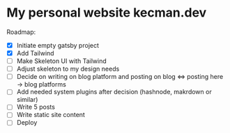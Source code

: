 # My personal website kecman.dev

Roadmap:
- [x] Initiate empty gatsby project
- [x] Add Tailwind
- [ ] Make Skeleton UI with Tailwind
- [ ] Adjust skeleton to my design needs
- [ ] Decide on writing on blog platform and posting on blog <=> posting here -> blog platforms
- [ ] Add needed system plugins after decision (hashnode, makrdown or similar)
- [ ] Write 5 posts
- [ ] Write static site content
- [ ] Deploy 